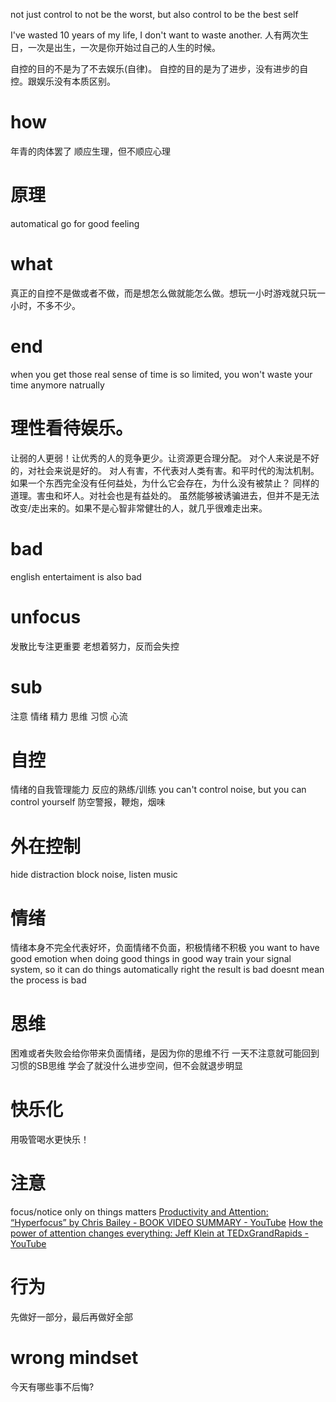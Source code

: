 not just control to not be the worst, but also control to be the best self

I've wasted 10 years of my life, I don't want to waste another.
人有两次生日，一次是出生，一次是你开始过自己的人生的时候。

自控的目的不是为了不去娱乐(自律)。
自控的目的是为了进步，没有进步的自控。跟娱乐没有本质区别。
# how
年青的肉体罢了
顺应生理，但不顺应心理
# 原理
automatical go for good feeling
# what
真正的自控不是做或者不做，而是想怎么做就能怎么做。想玩一小时游戏就只玩一小时，不多不少。
# end
when you get those real sense of time is so limited, you won't waste your time anymore natrually
# 理性看待娱乐。
让弱的人更弱！让优秀的人的竞争更少。让资源更合理分配。
对个人来说是不好的，对社会来说是好的。
对人有害，不代表对人类有害。和平时代的淘汰机制。
如果一个东西完全没有任何益处，为什么它会存在，为什么没有被禁止？
同样的道理。害虫和坏人。对社会也是有益处的。
虽然能够被诱骗进去，但并不是无法改变/走出来的。如果不是心智非常健壮的人，就几乎很难走出来。
# bad
english entertaiment is also bad
# unfocus
发散比专注更重要
老想着努力，反而会失控
# sub
注意
情绪
精力
思维
习惯 心流
# 自控
情绪的自我管理能力
反应的熟练/训练
you can't control noise, but you can control yourself
	防空警报，鞭炮，烟味
# 外在控制
hide distraction
block noise, listen music
# 情绪
情绪本身不完全代表好坏，负面情绪不负面，积极情绪不积极
you want to have good emotion when doing good things in good way
train your signal system, so it can do things automatically right
the result is bad doesnt mean the process is bad
# 思维
困难或者失败会给你带来负面情绪，是因为你的思维不行
一天不注意就可能回到习惯的SB思维
学会了就没什么进步空间，但不会就退步明显
# 快乐化
用吸管喝水更快乐！
# 注意
focus/notice only on things matters
[Productivity and Attention: “Hyperfocus” by Chris Bailey - BOOK VIDEO SUMMARY - YouTube](https://www.youtube.com/watch?v=vZlX1k-YQAw)
[How the power of attention changes everything: Jeff Klein at TEDxGrandRapids - YouTube](https://www.youtube.com/watch?v=vfvD_jt9R-s)
# 行为
先做好一部分，最后再做好全部
# wrong mindset
今天有哪些事不后悔?